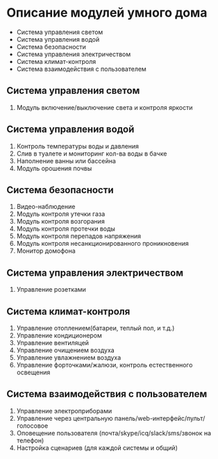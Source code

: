 # Описание модулей умного дома

*  Система управления светом
*  Система управления водой
*  Система безопасности
*  Система управления электричеством
*  Система климат-контроля
*  Система взаимодействия с пользователем


## Система управления светом
1.  Модуль включение/выключение света и контроля яркости

## Система управления водой
1. Контроль температуры воды и давления
2. Слив в туалете и мониторинг кол-ва воды в бачке
3. Наполнение ванны или бассейна
4. Модуль орошения почвы

## Система безопасности
1. Видео-наблюдение
2. Модуль контроля утечки газа
3. Модуль контроля возгорания
4. Модуль контроля протечки воды
5. Модуль контроля перепадов напряжения
6. Модуль контроля несанкционированного проникновения
7. Монитор домофона

## Система управления электричеством
1. Управление розетками

## Система климат-контроля
1. Управление отоплением(батареи, теплый пол, и т.д.)
2. Управление кондиционером
3. Управление вентиляцей
4. Управление очищением воздуха
5. Управление увлажнением воздуха
6. Управление форточками/жалюзи, контроль естественного освещения

## Система взаимодействия с пользователем
1. Управление электроприборами
2. Управление через центральную панель/web-интерфейс/пульт/голосовое
3. Оповещение пользователя (почта/skype/icq/slack/sms/звонок на телефон)
4. Настройка сценариев (для каждой системы и общий)
